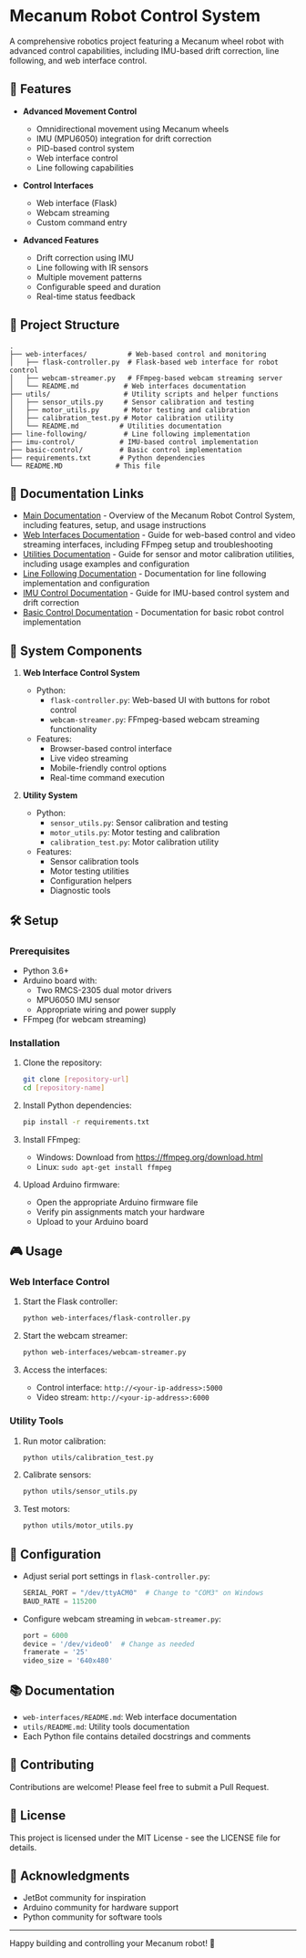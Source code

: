 # Mecanum Robot Control System

A comprehensive robotics project featuring a Mecanum wheel robot with advanced control capabilities, including IMU-based drift correction, line following, and web interface control.

## 🚀 Features

- **Advanced Movement Control**
  - Omnidirectional movement using Mecanum wheels
  - IMU (MPU6050) integration for drift correction
  - PID-based control system
  - Web interface control
  - Line following capabilities

- **Control Interfaces**
  - Web interface (Flask)
  - Webcam streaming
  - Custom command entry

- **Advanced Features**
  - Drift correction using IMU
  - Line following with IR sensors
  - Multiple movement patterns
  - Configurable speed and duration
  - Real-time status feedback

## 📁 Project Structure

```
.
├── web-interfaces/          # Web-based control and monitoring
│   ├── flask-controller.py  # Flask-based web interface for robot control
│   ├── webcam-streamer.py   # FFmpeg-based webcam streaming server
│   └── README.md           # Web interfaces documentation
├── utils/                  # Utility scripts and helper functions
│   ├── sensor_utils.py     # Sensor calibration and testing
│   ├── motor_utils.py      # Motor testing and calibration
│   ├── calibration_test.py # Motor calibration utility
│   └── README.md          # Utilities documentation
├── line-following/         # Line following implementation
├── imu-control/           # IMU-based control implementation
├── basic-control/         # Basic control implementation
├── requirements.txt       # Python dependencies
└── README.MD             # This file
```

## 📖 Documentation Links

- [Main Documentation](README.MD) - Overview of the Mecanum Robot Control System, including features, setup, and usage instructions
- [Web Interfaces Documentation](web-interfaces/README.md) - Guide for web-based control and video streaming interfaces, including FFmpeg setup and troubleshooting
- [Utilities Documentation](utils/README.md) - Guide for sensor and motor calibration utilities, including usage examples and configuration
- [Line Following Documentation](line-following/README.md) - Documentation for line following implementation and configuration
- [IMU Control Documentation](imu-control/README.md) - Guide for IMU-based control system and drift correction
- [Basic Control Documentation](basic-control/README.md) - Documentation for basic robot control implementation

## 🔄 System Components

1. **Web Interface Control System**
   - Python: 
     - `flask-controller.py`: Web-based UI with buttons for robot control
     - `webcam-streamer.py`: FFmpeg-based webcam streaming functionality
   - Features:
     - Browser-based control interface
     - Live video streaming
     - Mobile-friendly control options
     - Real-time command execution

2. **Utility System**
   - Python:
     - `sensor_utils.py`: Sensor calibration and testing
     - `motor_utils.py`: Motor testing and calibration
     - `calibration_test.py`: Motor calibration utility
   - Features:
     - Sensor calibration tools
     - Motor testing utilities
     - Configuration helpers
     - Diagnostic tools

## 🛠️ Setup

### Prerequisites

- Python 3.6+
- Arduino board with:
  - Two RMCS-2305 dual motor drivers
  - MPU6050 IMU sensor
  - Appropriate wiring and power supply
- FFmpeg (for webcam streaming)

### Installation

1. Clone the repository:
   ```bash
   git clone [repository-url]
   cd [repository-name]
   ```

2. Install Python dependencies:
   ```bash
   pip install -r requirements.txt
   ```

3. Install FFmpeg:
   - Windows: Download from https://ffmpeg.org/download.html
   - Linux: `sudo apt-get install ffmpeg`

4. Upload Arduino firmware:
   - Open the appropriate Arduino firmware file
   - Verify pin assignments match your hardware
   - Upload to your Arduino board

## 🎮 Usage

### Web Interface Control

1. Start the Flask controller:
   ```bash
   python web-interfaces/flask-controller.py
   ```

2. Start the webcam streamer:
   ```bash
   python web-interfaces/webcam-streamer.py
   ```

3. Access the interfaces:
   - Control interface: `http://<your-ip-address>:5000`
   - Video stream: `http://<your-ip-address>:6000`

### Utility Tools

1. Run motor calibration:
   ```bash
   python utils/calibration_test.py
   ```

2. Calibrate sensors:
   ```bash
   python utils/sensor_utils.py
   ```

3. Test motors:
   ```bash
   python utils/motor_utils.py
   ```

## 🔧 Configuration

- Adjust serial port settings in `flask-controller.py`:
  ```python
  SERIAL_PORT = "/dev/ttyACM0"  # Change to "COM3" on Windows
  BAUD_RATE = 115200
  ```

- Configure webcam streaming in `webcam-streamer.py`:
  ```python
  port = 6000
  device = '/dev/video0'  # Change as needed
  framerate = '25'
  video_size = '640x480'
  ```

## 📚 Documentation

- `web-interfaces/README.md`: Web interface documentation
- `utils/README.md`: Utility tools documentation
- Each Python file contains detailed docstrings and comments

## 🤝 Contributing

Contributions are welcome! Please feel free to submit a Pull Request.

## 📝 License

This project is licensed under the MIT License - see the LICENSE file for details.

## 🙏 Acknowledgments

- JetBot community for inspiration
- Arduino community for hardware support
- Python community for software tools

---

Happy building and controlling your Mecanum robot! 🤖
